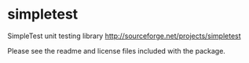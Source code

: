 simpletest
==========

SimpleTest unit testing library
http://sourceforge.net/projects/simpletest

Please see the readme and license files included with the package.